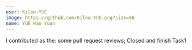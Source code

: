```yaml
---
user: Kilow-YUE
image: https://github.com/Kilow-YUE.png?size=50
name: YUE Hao Yuan
---
```

I contributed as the: some pull request reviews; Closed and finish Task1
